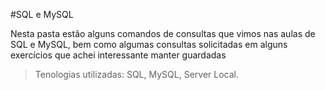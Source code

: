 #SQL e MySQL

Nesta pasta estão alguns comandos de consultas que vimos nas aulas de SQL e MySQL,
bem como algumas consultas solicitadas em alguns exercícios que achei interessante manter guardadas

>Tenologias utilizadas: SQL, MySQL, Server Local.

